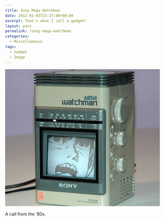 ```yaml
---
title: Sony Mega Watchman
date: 2012-01-03T21:37:00+00:00
excerpt: That's what I call a gadget!
layout: post
permalink: /sony-mega-watchman
categories:
  - Miscellaneous
tags:
  - Gadget
  - Image
---
```

![Sony Mega Watchman](/images/2012/01/Sony-Mega-Watchman.jpg)

A call from the ’80s.